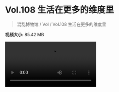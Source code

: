 # Vol.108 生活在更多的维度里

> 混乱博物馆 / Vol / Vol.108 生活在更多的维度里

**视频大小**: 85.42 MB

<div class="video"><video src="https://file.hsyhx.top/video/混乱博物馆/Vol/108.mp4" controls preload>🤔 您的浏览器不支持 video 标签</video></div>